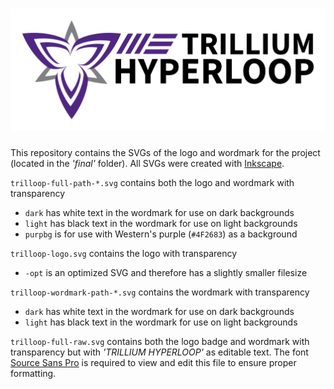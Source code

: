 # ![trilloop](./final/trilloop-full-path-light.svg)
This repository contains the SVGs of the logo and wordmark for the project (located in the *'final'* folder).  All SVGs were created with [Inkscape](https://inkscape.org/).

`trilloop-full-path-*.svg` contains both the logo and wordmark with transparency
- `dark` has white text in the wordmark for use on dark backgrounds
- `light` has black text in the wordmark for use on light backgrounds
- `purpbg` is for use with Western's purple (`#4F2683`) as a background

`trilloop-logo.svg` contains the logo with transparency
- `-opt` is an optimized SVG and therefore has a slightly smaller filesize

`trilloop-wordmark-path-*.svg` contains the wordmark with transparency
- `dark` has white text in the wordmark for use on dark backgrounds
- `light` has black text in the wordmark for use on light backgrounds

`trilloop-full-raw.svg` contains both the logo badge and wordmark with transparency but with *'TRILLIUM HYPERLOOP'* as editable text.  The font [Source Sans Pro](https://www.fontsquirrel.com/fonts/source-sans-pro) is required to view and edit this file to ensure proper formatting.
